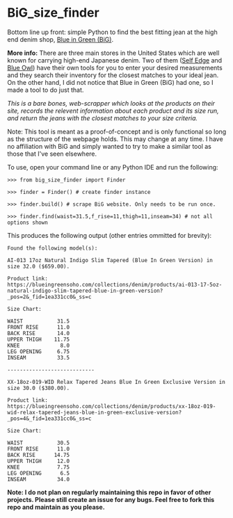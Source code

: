 # BiG_size_finder
Bottom line up front: simple Python to find the best fitting jean at the high end denim shop, [Blue in Green (BiG)](https://blueingreensoho.com/). 

**More info:** 
There are three main stores in the United States which are well known for carrying high-end Japanese denim. 
Two of them ([Self Edge](https://www.selfedge.com/) and [Blue Owl](https://www.blueowl.us/)) have their own tools for you to enter your desired measurements and they search their inventory for the closest matches to your ideal jean. 
On the other hand, I did not notice that Blue in Green (BiG) had one, so I made a tool to do just that. 

*This is a bare bones, web-scrapper which looks at the products on their
site, records the relevent information about each product and its size run, and return the jeans with the closest matches to your size criteria.*

Note: This tool is meant as a proof-of-concept and is only functional so long as the structure of the webpage holds. This may change at any time. I have no affiliation with BiG
and simply wanted to try to make a similar tool as those that I've seen elsewhere.

To use, open your command line or any Python IDE and run the following: 

```>>> from big_size_finder import Finder```

```>>> finder = Finder() # create finder instance```

```>>> finder.build() # scrape BiG website. Only needs to be run once.```

```>>> finder.find(waist=31.5,f_rise=11,thigh=11,inseam=34) # not all options shown```

This produces the following output (other entries ommitted for brevity):

``` 
Found the following model(s):

AI-013 17oz Natural Indigo Slim Tapered (Blue In Green Version) in size 32.0 ($659.00).

Product link: https://blueingreensoho.com/collections/denim/products/ai-013-17-5oz-natural-indigo-slim-tapered-blue-in-green-version?_pos=2&_fid=1ea331cc0&_ss=c

Size Chart: 

WAIST           31.5
FRONT RISE      11.0
BACK RISE       14.0
UPPER THIGH    11.75
KNEE             8.0
LEG OPENING     6.75
INSEAM          33.5

----------------------------

XX-18oz-019-WID Relax Tapered Jeans Blue In Green Exclusive Version in size 30.0 ($380.00).

Product link: https://blueingreensoho.com/collections/denim/products/xx-18oz-019-wid-relax-tapered-jeans-blue-in-green-exclusive-version?_pos=4&_fid=1ea331cc0&_ss=c

Size Chart: 

WAIST           30.5
FRONT RISE      11.0
BACK RISE      14.75
UPPER THIGH     12.0
KNEE            7.75
LEG OPENING      6.5
INSEAM          34.0
```
**Note: I do not plan on regularly maintaining this repo in favor of other projects. Please still create an issue for any bugs. Feel free to fork this repo and maintain as you please.**
